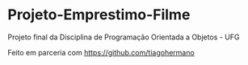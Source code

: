 # Projeto-Emprestimo-Filme
Projeto final da Disciplina de Programação Orientada a Objetos - UFG 

Feito em parceria com https://github.com/tiagohermano
